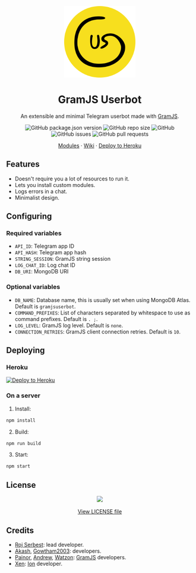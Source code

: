 <div align="center">
    <img src="./gramjsuserbot-logo.svg" style="width: 20vw;" />
    <h1>GramJS Userbot</h1>
    <p>An extensible and minimal Telegram userbot made with <a href="https://github.com/gram-js/gramjs">GramJS</a>.</p>
    <img alt="GitHub package.json version" src="https://img.shields.io/github/package-json/v/gramjsuserbot/gramjsuserbot?style=flat-square">
    <img alt="GitHub repo size" src="https://img.shields.io/github/repo-size/gramjsuserbot/gramjsuserbot?label=size&style=flat-square">
    <img alt="GitHub" src="https://img.shields.io/github/license/gramjsuserbot/gramjsuserbot?style=flat-square">
    <img alt="GitHub issues" src="https://img.shields.io/github/issues/gramjsuserbot/gramjsuserbot?style=flat-square">
    <img alt="GitHub pull requests" src="https://img.shields.io/github/issues-pr/gramjsuserbot/gramjsuserbot?style=flat-square">
    <p>
        <a href="https://github.com/gramjsuserbot/modules">Modules</a>
        &middot;
        <a href="https://github.com/gramjsuserbot/gramjsuserbot/wiki">Wiki</a>
        &middot;
        <a href="https://heroku.com/deploy?template=https://github.com/gramjsuserbot/gramjsuserbot">Deploy to Heroku</a>
    </p>
</div>

## Features

-   Doesn't require you a lot of resources to run it.
-   Lets you install custom modules.
-   Logs errors in a chat.
-   Minimalist design.

## Configuring

### Required variables

-   `API_ID`: Telegram app ID
-   `API_HASH`: Telegram app hash
-   `STRING_SESSION`: GramJS string session
-   `LOG_CHAT_ID`: Log chat ID
-   `DB_URI`: MongoDB URI

### Optional variables

-   `DB_NAME`: Database name, this is usually set when using MongoDB Atlas. Default is `gramjsuserbot`.
-   `COMMAND_PREFIXES`: List of characters separated by whitespace to use as command prefixes. Default is `. ;`.
-   `LOG_LEVEL`: GramJS log level. Default is `none`.
-   `CONNECTION_RETRIES`: GramJS client connection retries. Default is `10`.

## Deploying

### Heroku

[![Deploy to Heroku](https://www.herokucdn.com/deploy/button.svg)](https://heroku.com/deploy?template=https://github.com/gramjsuserbot/gramjsuserbot)

### On a server

1. Install:

```bash
npm install
```

2. Build:

```bash
npm run build
```

3. Start:

```bash
npm start
```

## License

<div align="center">
    <a href="https://www.gnu.org/licenses/lgpl-3.0.en.html"><img src="https://i.ibb.co/7bFXvHK/g325.png" style="width: 50vw;" /></a>
    <p><a href="./LICENSE">View LICENSE file</a></p>
</div>

## Credits

-   [Roj Serbest](https://github.com/rojserbest): lead developer.
-   [Akash](https://github.com/BLUE-DEVIL1134), [Gowtham2003](https://github.com/Gowtham2003): developers.
-   [Painor](https://github.com/painor), [Andrew](https://github.com/AndrewLaneX), [Watzon](https://github.com/watzon): [GramJS](https://github.com/gram-js/gramjs) developers.
-   [Xen](https://github.com/xencodes): [Ion](https://github.com/ionbot) developer.
